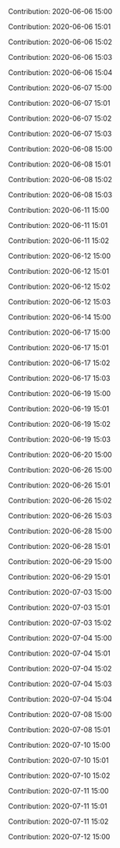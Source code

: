 Contribution: 2020-06-06 15:00

Contribution: 2020-06-06 15:01

Contribution: 2020-06-06 15:02

Contribution: 2020-06-06 15:03

Contribution: 2020-06-06 15:04

Contribution: 2020-06-07 15:00

Contribution: 2020-06-07 15:01

Contribution: 2020-06-07 15:02

Contribution: 2020-06-07 15:03

Contribution: 2020-06-08 15:00

Contribution: 2020-06-08 15:01

Contribution: 2020-06-08 15:02

Contribution: 2020-06-08 15:03

Contribution: 2020-06-11 15:00

Contribution: 2020-06-11 15:01

Contribution: 2020-06-11 15:02

Contribution: 2020-06-12 15:00

Contribution: 2020-06-12 15:01

Contribution: 2020-06-12 15:02

Contribution: 2020-06-12 15:03

Contribution: 2020-06-14 15:00

Contribution: 2020-06-17 15:00

Contribution: 2020-06-17 15:01

Contribution: 2020-06-17 15:02

Contribution: 2020-06-17 15:03

Contribution: 2020-06-19 15:00

Contribution: 2020-06-19 15:01

Contribution: 2020-06-19 15:02

Contribution: 2020-06-19 15:03

Contribution: 2020-06-20 15:00

Contribution: 2020-06-26 15:00

Contribution: 2020-06-26 15:01

Contribution: 2020-06-26 15:02

Contribution: 2020-06-26 15:03

Contribution: 2020-06-28 15:00

Contribution: 2020-06-28 15:01

Contribution: 2020-06-29 15:00

Contribution: 2020-06-29 15:01

Contribution: 2020-07-03 15:00

Contribution: 2020-07-03 15:01

Contribution: 2020-07-03 15:02

Contribution: 2020-07-04 15:00

Contribution: 2020-07-04 15:01

Contribution: 2020-07-04 15:02

Contribution: 2020-07-04 15:03

Contribution: 2020-07-04 15:04

Contribution: 2020-07-08 15:00

Contribution: 2020-07-08 15:01

Contribution: 2020-07-10 15:00

Contribution: 2020-07-10 15:01

Contribution: 2020-07-10 15:02

Contribution: 2020-07-11 15:00

Contribution: 2020-07-11 15:01

Contribution: 2020-07-11 15:02

Contribution: 2020-07-12 15:00

